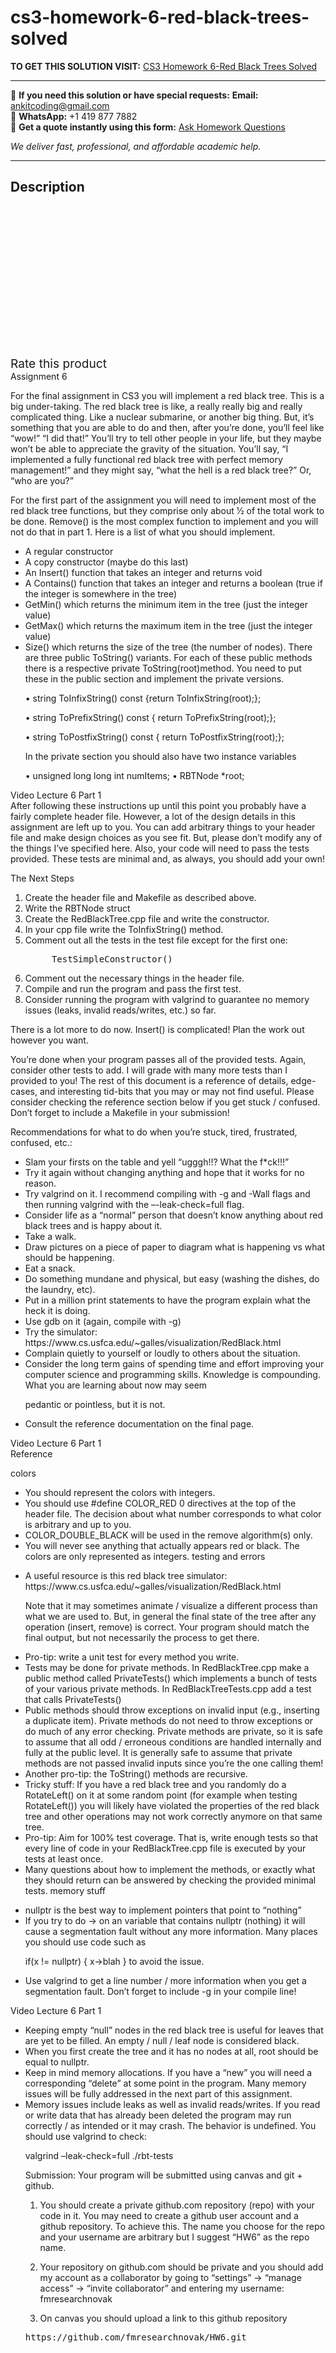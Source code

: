 # cs3-homework-6-red-black-trees-solved
**TO GET THIS SOLUTION VISIT:** [CS3 Homework 6-Red Black Trees Solved](https://www.ankitcodinghub.com/product/cs3-homework-6-red-black-trees-solved/)


---

📩 **If you need this solution or have special requests:** **Email:** ankitcoding@gmail.com  
📱 **WhatsApp:** +1 419 877 7882  
📄 **Get a quote instantly using this form:** [Ask Homework Questions](https://www.ankitcodinghub.com/services/ask-homework-questions/)

*We deliver fast, professional, and affordable academic help.*

---

<h2>Description</h2>



<div class="kk-star-ratings kksr-auto kksr-align-center kksr-valign-top" data-payload="{&quot;align&quot;:&quot;center&quot;,&quot;id&quot;:&quot;91008&quot;,&quot;slug&quot;:&quot;default&quot;,&quot;valign&quot;:&quot;top&quot;,&quot;ignore&quot;:&quot;&quot;,&quot;reference&quot;:&quot;auto&quot;,&quot;class&quot;:&quot;&quot;,&quot;count&quot;:&quot;0&quot;,&quot;legendonly&quot;:&quot;&quot;,&quot;readonly&quot;:&quot;&quot;,&quot;score&quot;:&quot;0&quot;,&quot;starsonly&quot;:&quot;&quot;,&quot;best&quot;:&quot;5&quot;,&quot;gap&quot;:&quot;4&quot;,&quot;greet&quot;:&quot;Rate this product&quot;,&quot;legend&quot;:&quot;0\/5 - (0 votes)&quot;,&quot;size&quot;:&quot;24&quot;,&quot;title&quot;:&quot;CS3 Homework 6-Red Black Trees Solved&quot;,&quot;width&quot;:&quot;0&quot;,&quot;_legend&quot;:&quot;{score}\/{best} - ({count} {votes})&quot;,&quot;font_factor&quot;:&quot;1.25&quot;}">

<div class="kksr-stars">

<div class="kksr-stars-inactive">
            <div class="kksr-star" data-star="1" style="padding-right: 4px">


<div class="kksr-icon" style="width: 24px; height: 24px;"></div>
        </div>
            <div class="kksr-star" data-star="2" style="padding-right: 4px">


<div class="kksr-icon" style="width: 24px; height: 24px;"></div>
        </div>
            <div class="kksr-star" data-star="3" style="padding-right: 4px">


<div class="kksr-icon" style="width: 24px; height: 24px;"></div>
        </div>
            <div class="kksr-star" data-star="4" style="padding-right: 4px">


<div class="kksr-icon" style="width: 24px; height: 24px;"></div>
        </div>
            <div class="kksr-star" data-star="5" style="padding-right: 4px">


<div class="kksr-icon" style="width: 24px; height: 24px;"></div>
        </div>
    </div>

<div class="kksr-stars-active" style="width: 0px;">
            <div class="kksr-star" style="padding-right: 4px">


<div class="kksr-icon" style="width: 24px; height: 24px;"></div>
        </div>
            <div class="kksr-star" style="padding-right: 4px">


<div class="kksr-icon" style="width: 24px; height: 24px;"></div>
        </div>
            <div class="kksr-star" style="padding-right: 4px">


<div class="kksr-icon" style="width: 24px; height: 24px;"></div>
        </div>
            <div class="kksr-star" style="padding-right: 4px">


<div class="kksr-icon" style="width: 24px; height: 24px;"></div>
        </div>
            <div class="kksr-star" style="padding-right: 4px">


<div class="kksr-icon" style="width: 24px; height: 24px;"></div>
        </div>
    </div>
</div>


<div class="kksr-legend" style="font-size: 19.2px;">
            <span class="kksr-muted">Rate this product</span>
    </div>
    </div>
<div class="page" title="Page 1">
<div class="layoutArea">
<div class="column">
Assignment 6

For the final assignment in CS3 you will implement a red black tree. This is a big under-taking. The red black tree is like, a really really big and really complicated thing. Like a nuclear submarine, or another big thing. But, it’s something that you are able to do and then, after you’re done, you’ll feel like “wow!” “I did that!” You’ll try to tell other people in your life, but they maybe won’t be able to appreciate the gravity of the situation. You’ll say, “I implemented a fully functional red black tree with perfect memory management!” and they might say, “what the hell is a red black tree?” Or, “who are you?”

For the first part of the assignment you will need to implement most of the red black tree functions, but they comprise only about 1⁄2 of the total work to be done. Remove() is the most complex function to implement and you will not do that in part 1. Here is a list of what you should implement.

<ul>
<li>A regular constructor</li>
<li>A copy constructor (maybe do this last)</li>
<li>An Insert() function that takes an integer and returns void</li>
<li>A Contains() function that takes an integer and returns a boolean (true if the integer is
somewhere in the tree)
</li>
<li>GetMin() which returns the minimum item in the tree (just the integer value)</li>
<li>GetMax() which returns the maximum item in the tree (just the integer value)</li>
<li>Size() which returns the size of the tree (the number of nodes).
There are three public ToString() variants. For each of these public methods there is a respective private ToString(root)method. You need to put these in the public section and implement the private versions.

• string ToInfixString() const {return ToInfixString(root);};

• string ToPrefixString() const { return ToPrefixString(root);};

• string ToPostfixString() const { return ToPostfixString(root);};

In the private section you should also have two instance variables

• unsigned long long int numItems; • RBTNode *root;
</li>
</ul>
</div>
</div>
<div class="layoutArea">
<div class="column">
Video Lecture 6 Part 1

</div>
</div>
</div>
<div class="page" title="Page 2">
<div class="layoutArea">
<div class="column">
After following these instructions up until this point you probably have a fairly complete header file. However, a lot of the design details in this assignment are left up to you. You can add arbitrary things to your header file and make design choices as you see fit. But, please don’t modify any of the things I’ve specified here. Also, your code will need to pass the tests provided. These tests are minimal and, as always, you should add your own!

The Next Steps

<ol>
<li>Create the header file and Makefile as described above.</li>
<li>Write the RBTNode struct</li>
<li>Create the RedBlackTree.cpp file and write the constructor.</li>
<li>In your cpp file write the ToInfixString() method.</li>
<li>Comment out all the tests in the test file except for the first one:
<pre>     TestSimpleConstructor()
</pre>
</li>
<li>Comment out the necessary things in the header file.</li>
<li>Compile and run the program and pass the first test.</li>
<li>Consider running the program with valgrind to guarantee no memory issues (leaks, invalid
reads/writes, etc.) so far.
</li>
</ol>
There is a lot more to do now. Insert() is complicated! Plan the work out however you want.

You’re done when your program passes all of the provided tests. Again, consider other tests to add. I will grade with many more tests than I provided to you! The rest of this document is a reference of details, edge-cases, and interesting tid-bits that you may or may not find useful. Please consider checking the reference section below if you get stuck / confused. Don’t forget to include a Makefile in your submission!

Recommendations for what to do when you’re stuck, tired, frustrated, confused, etc.:

<ul>
<li>Slam your firsts on the table and yell “ugggh!!? What the f*ck!!!”</li>
<li>Try it again without changing anything and hope that it works for no reason.</li>
<li>Try valgrind on it. I recommend compiling with -g and -Wall flags and then running
valgrind with the –-leak-check=full flag.
</li>
<li>Consider life as a “normal” person that doesn’t know anything about red black trees and is
happy about it.
</li>
<li>Take a walk.</li>
<li>Draw pictures on a piece of paper to diagram what is happening vs what should be happening.</li>
<li>Eat a snack.</li>
<li>Do something mundane and physical, but easy (washing the dishes, do the laundry, etc).</li>
<li>Put in a million print statements to have the program explain what the heck it is doing.</li>
<li>Use gdb on it (again, compile with -g)</li>
<li>Try the simulator: https://www.cs.usfca.edu/~galles/visualization/RedBlack.html</li>
<li>Complain quietly to yourself or loudly to others about the situation.</li>
<li>Consider the long term gains of spending time and effort improving your computer science and
programming skills. Knowledge is compounding. What you are learning about now may seem

pedantic or pointless, but it is not.
</li>
<li>Consult the reference documentation on the final page.</li>
</ul>
</div>
</div>
<div class="layoutArea">
<div class="column">
Video Lecture 6 Part 1

</div>
</div>
</div>
<div class="page" title="Page 3">
<div class="layoutArea">
<div class="column">
Reference

colors

<ul>
<li>You should represent the colors with integers.</li>
<li>You should use #define COLOR_RED 0 directives at the top of the header file. The
decision about what number corresponds to what color is arbitrary and up to you.
</li>
<li>COLOR_DOUBLE_BLACK will be used in the remove algorithm(s) only.</li>
<li>You will never see anything that actually appears red or black. The colors are only represented as integers.
testing and errors
</li>
</ul>
<ul>
<li>A useful resource is this red black tree simulator: https://www.cs.usfca.edu/~galles/visualization/RedBlack.html

Note that it may sometimes animate / visualize a different process than what we are used to. But, in general the final state of the tree after any operation (insert, remove) is correct. Your program should match the final output, but not necessarily the process to get there.</li>
<li>Pro-tip: write a unit test for every method you write.</li>
<li>Tests may be done for private methods. In RedBlackTree.cpp make a public method
called PrivateTests() which implements a bunch of tests of your various private methods. In RedBlackTreeTests.cpp add a test that calls PrivateTests()
</li>
<li>Public methods should throw exceptions on invalid input (e.g., inserting a duplicate item). Private methods do not need to throw exceptions or do much of any error checking. Private methods are private, so it is safe to assume that all odd / erroneous conditions are handled internally and fully at the public level. It is generally safe to assume that private methods are not passed invalid inputs since you’re the one calling them!</li>
<li>Another pro-tip: the ToString() methods are recursive.</li>
<li>Tricky stuff: If you have a red black tree and you randomly do a RotateLeft() on it at some random point (for example when testing RotateLeft()) you will likely have violated the properties of the red black tree and other operations may not work correctly anymore on that same tree.</li>
<li>Pro-tip: Aim for 100% test coverage. That is, write enough tests so that every line of code in your RedBlackTree.cpp file is executed by your tests at least once.</li>
<li>Many questions about how to implement the methods, or exactly what they should return can be answered by checking the provided minimal tests.
memory stuff
</li>
</ul>
<ul>
<li>nullptr is the best way to implement pointers that point to “nothing”</li>
<li>If you try to do -&gt; on an variable that contains nullptr (nothing) it will cause a segmentation fault without any more information. Many places you should use code such as

if(x != nullptr) { x-&gt;blah } to avoid the issue.</li>
<li>Use valgrind to get a line number / more information when you get a segmentation fault. Don’t forget to include -g in your compile line!</li>
</ul>
</div>
</div>
<div class="layoutArea">
<div class="column">
Video Lecture 6 Part 1

</div>
</div>
</div>
<div class="page" title="Page 4">
<div class="layoutArea">
<div class="column">
<ul>
<li>Keeping empty “null” nodes in the red black tree is useful for leaves that are yet to be filled. An empty / null / leaf node is considered black.</li>
<li>When you first create the tree and it has no nodes at all, root should be equal to nullptr.</li>
<li>Keep in mind memory allocations. If you have a “new” you will need a corresponding “delete” at some point in the program. Many memory issues will be fully addressed in the next part of this assignment.</li>
<li>Memory issues include leaks as well as invalid reads/writes. If you read or write data that has already been deleted the program may run correctly / as intended or it may crash. The behavior is undefined. You should use valgrind to check:

valgrind –leak-check=full ./rbt-tests

Submission: Your program will be submitted using canvas and git + github.

1) You should create a private github.com repository (repo) with your code in it. You may need to create a github user account and a github repository. To achieve this. The name you choose for the repo and your username are arbitrary but I suggest “HW6” as the repo name.

2) Your repository on github.com should be private and you should add my account as a collaborator by going to “settings” → “manage access” → “invite collaborator” and entering my username: fmresearchnovak

3) On canvas you should upload a link to this github repository

<pre>https://github.com/fmresearchnovak/HW6.git
</pre>
</li>
</ul>
</div>
</div>
<div class="layoutArea">
<div class="column"></div>
</div>
<div class="layoutArea"></div>
</div>
